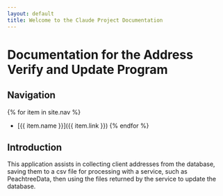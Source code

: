 ```yaml
---
layout: default
title: Welcome to the Claude Project Documentation
---
```


# Documentation for the Address Verify and Update Program

## Navigation

{% for item in site.nav %}
- [{{ item.name }}]({{ item.link }})
{% endfor %}

## Introduction

This application assists in collecting client addresses from the database, saving them to a csv file for processing with a service, such as PeachtreeData, then using the files returned by the service to update the database.
